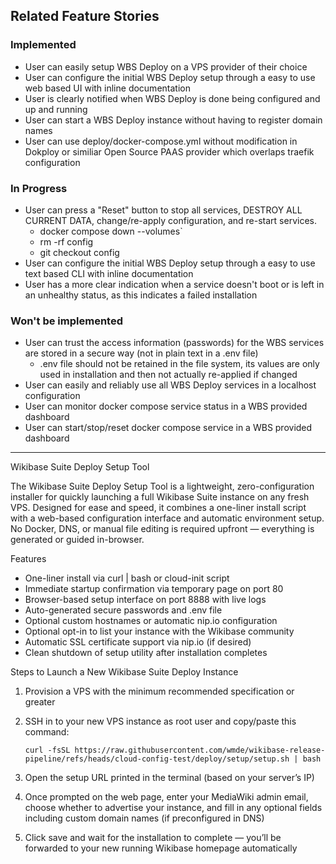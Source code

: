 ## Related Feature Stories

### Implemented

- User can easily setup WBS Deploy on a VPS provider of their choice
- User can configure the initial WBS Deploy setup through a easy to use web based UI with inline documentation
- User is clearly notified when WBS Deploy is done being configured and up and running
- User can start a WBS Deploy instance without having to register domain names
- User can use deploy/docker-compose.yml without modification in Dokploy or similiar Open Source PAAS provider which overlaps traefik configuration

### In Progress

- User can press a "Reset" button to stop all services, DESTROY ALL CURRENT DATA, change/re-apply configuration, and re-start services. 
  - docker compose down --volumes`
  - rm -rf config
  - git checkout config
- User can configure the initial WBS Deploy setup through a easy to use text based CLI with inline documentation
- User has a more clear indication when a service doesn't boot or is left in an unhealthy status, as this indicates a failed installation

### Won't be implemented

- User can trust the access information (passwords) for the WBS services are stored in a secure way (not in plain text in a .env file)
  - .env file should not be retained in the file system, its values are only used in installation and then not actually re-applied if changed
- User can easily and reliably use all WBS Deploy services in a localhost configuration
- User can monitor docker compose service status in a WBS provided dashboard
- User can start/stop/reset docker compose service in a WBS provided dashboard

---

Wikibase Suite Deploy Setup Tool

The Wikibase Suite Deploy Setup Tool is a lightweight, zero-configuration installer for quickly launching a full Wikibase Suite instance on any fresh VPS. Designed for ease and speed, it combines a one-liner install script with a web-based configuration interface and automatic environment setup. No Docker, DNS, or manual file editing is required upfront — everything is generated or guided in-browser.

Features

- One-liner install via curl | bash or cloud-init script
- Immediate startup confirmation via temporary page on port 80
- Browser-based setup interface on port 8888 with live logs
- Auto-generated secure passwords and .env file
- Optional custom hostnames or automatic nip.io configuration
- Optional opt-in to list your instance with the Wikibase community
- Automatic SSL certificate support via nip.io (if desired)
- Clean shutdown of setup utility after installation completes

Steps to Launch a New Wikibase Suite Deploy Instance

1. Provision a VPS with the minimum recommended specification or greater
2. SSH in to your new VPS instance as root user and copy/paste this command:

    `curl -fsSL https://raw.githubusercontent.com/wmde/wikibase-release-pipeline/refs/heads/cloud-config-test/deploy/setup/setup.sh | bash`

3. Open the setup URL printed in the terminal (based on your server’s IP)
4. Once prompted on the web page, enter your MediaWiki admin email, choose whether to advertise your instance, and fill in any optional fields including custom domain names (if preconfigured in DNS)
5. Click save and wait for the installation to complete — you’ll be forwarded to your new running Wikibase homepage automatically
